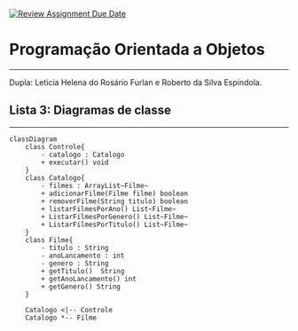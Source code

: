 [![Review Assignment Due Date](https://classroom.github.com/assets/deadline-readme-button-22041afd0340ce965d47ae6ef1cefeee28c7c493a6346c4f15d667ab976d596c.svg)](https://classroom.github.com/a/glaA5tz-)

# Programação Orientada a Objetos

--- 

Dupla: Leticia Helena do Rosário Furlan e Roberto da Silva Espindola.

## Lista 3: Diagramas de classe

---

```mermaid
classDiagram
    class Controle{
        - catalogo : Catalogo
        + executar() void
    }
    class Catalogo{
        - filmes : ArrayList~Filme~
        + adicionarFilme(Filme filme) boolean
        + removerFilme(String titulo) boolean
        + listarFilmesPorAno() List~Filme~
        + ListarFilmesPorGenero() List~Filme~
        + ListarFilmesPorTitulo() List~Filme~
    }
    class Filme{
        - titulo : String
        - anoLancamento : int
        - genero : String
        + getTitulo()  String
        + getAnoLancamento() int
        + getGenero() String
    }
    
    Catalogo <|-- Controle
    Catalogo *-- Filme
    
    
        
```